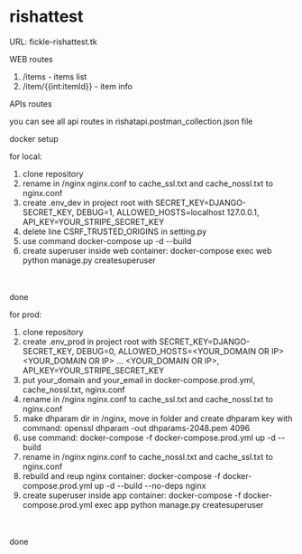 # rishattest

URL: fickle-rishattest.tk

WEB routes

1) /items - items list
2) /item/{{int:itemId}} - item info


APIs routes

you can see all api routes in rishatapi.postman_collection.json file



docker setup

for local:
1) clone repository
2) rename in /nginx nginx.conf to cache_ssl.txt and cache_nossl.txt to nginx.conf
3) create .env_dev in project root with SECRET_KEY=DJANGO-SECRET_KEY, DEBUG=1, ALLOWED_HOSTS=localhost 127.0.0.1, API_KEY=YOUR_STRIPE_SECRET_KEY
4) delete line CSRF_TRUSTED_ORIGINS in setting.py
5) use command docker-compose up -d --build
6) create superuser inside web container: docker-compose exec web python manage.py createsuperuser
<br>
<br>
done

for prod:
1) clone repository
2) create .env_prod in project root with SECRET_KEY=DJANGO-SECRET_KEY, DEBUG=0, ALLOWED_HOSTS=<YOUR_DOMAIN OR IP> <YOUR_DOMAIN OR IP> ... <YOUR_DOMAIN OR IP>, API_KEY=YOUR_STRIPE_SECRET_KEY
3) put your_domain and your_email in docker-compose.prod.yml, cache_nossl.txt, nginx.conf
4) rename in /nginx nginx.conf to cache_ssl.txt and cache_nossl.txt to nginx.conf
5) make dhparam dir in /nginx, move in folder and create dhparam key with command: openssl dhparam -out dhparams-2048.pem 4096
6) use command: docker-compose -f docker-compose.prod.yml up -d --build
7) rename in /nginx nginx.conf to cache_nossl.txt and cache_ssl.txt to nginx.conf
8) rebuild and reup nginx container: docker-compose -f docker-compose.prod.yml up -d --build --no-deps nginx
9) create superuser inside app container: docker-compose -f docker-compose.prod.yml exec app python manage.py createsuperuser
<br>
<br>
done
